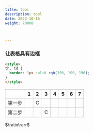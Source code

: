 ```yaml
---
title: tool
description: tool
date: 2023-10-16
weight: 70000



---
```


### 让表格具有边框
```html
<style>
th, td {
  border: 1px solid rgb(190, 190, 190);
}
</style>

```
<style>
th, td {
  border: 1px solid rgb(190, 190, 190);
}
</style>

|        | 1    | 2    | 3    | 4    | 5    | 6    | 7    |
| :----- | :--- | :--- | :--- | :--- | :--- | :--- | :--- |
| 第一步 |      | C    |      |      |      |      |      |
| 第二步 |      |      | C    |      |      |      |      |


$\ratio\rarr$

